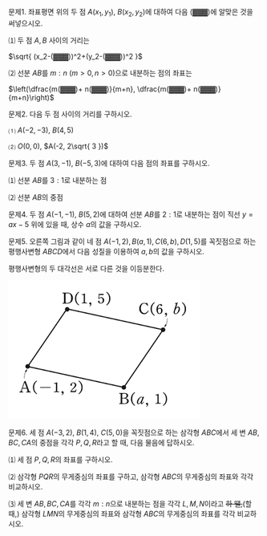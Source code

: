 
문제1. 좌표평면 위의 두 점 $A(x_1, y_1)$, $B(x_2, y_2)$에 대하여 다음 (▓▓▓)에 알맞은 것을 써넣으시오. 

⑴ 두 점 $A, B$ 사이의 거리는

$\sqrt{ (x_2-(▓▓▓))^2+(y_2-(▓▓▓))^2 }$

⑵ 선분 $AB$를 $m:n\ (m>0, n>0)$으로 내분하는 점의 좌표는

$\left(\dfrac{m(▓▓▓)+ n(▓▓▓)}{m+n}, \dfrac{m(▓▓▓)+ n(▓▓▓)}{m+n}\right)$



문제2. 다음 두 점 사이의 거리를 구하시오. 

⑴ $A(-2, -3)$, $B(4, 5)$

⑵ $O(0, 0)$, $A(-2, 2\sqrt{ 3 })$



문제3. 두 점 $A(3, -1)$, $B(-5, 3)$에 대하여 다음 점의 좌표를 구하시오. 

⑴ 선분 $AB$를 $3:1$로 내분하는 점

⑵ 선분 $AB$의 중점



문제4. 두 점 $A(-1, -1)$, $B(5, 2)$에 대하여 선분 $AB$를 $2:1$로 내분하는 점이 직선 $y=ax-5$ 위에 있을 때, 상수 $a$의 값을 구하시오.



문제5. 오른쪽 그림과 같이 네 점 $A(-1, 2), B(a, 1), C(6, b), D(1, 5)$를 꼭짓점으로 하는 평행사변형 $ABCD$에서 다음 성질을 이용하여 $a, b$의 값을 구하시오. 

평행사변형의 두 대각선은 서로 다른 것을 이등분한다.

![](Pasted%20image%2020250724180644.png)



문제6. 세 점 $A(-3, 2)$, $B(1, 4)$, $C(5, 0)$을 꼭짓점으로 하는 삼각형 $ABC$에서 세 변 $AB, BC, CA$의 중점을 각각 $P, Q, R$라고 할 때, 다음 물음에 답하시오.

⑴ 세 점 $P, Q, R$의 좌표를 구하시오. 

⑵ 삼각형 $PQR$의 무게중심의 좌표를 구하고, 삼각형 $ABC$의 무게중심의 좌표와 각각 비교하시오. 

⑶ 세 변 $AB, BC, CA$를 각각 $m:n$으로 내분하는 점을 각각 $L, M, N$이라고 ~~하 땔,~~(할 때,) 삼각형 $LMN$의 무게중심의 좌표와 삼각형 $ABC$의 무게중심의 좌표를 각각 비교하시오.